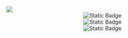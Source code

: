 <img src="https://capsule-render.vercel.app/api?type=wave&color=CCFFCC&height=270&section=header&text=HyeJi%20Oh&fontSize=70" />

<div align = center>
<img alt="Static Badge" src="https://img.shields.io/badge/java-007396?style=for-the-badge&logo=OpenJDK&logoColor=white">
</div>
<div align = center>
<img alt="Static Badge" src="https://img.shields.io/badge/Spring-6DB33F?style=for-the-badge&logo=Spring&logoColor=white">
</div>
<div align = center>
<img alt="Static Badge" src="https://img.shields.io/badge/java-6DB33F?style=for-the-badge&logo=Springboot&logoColor=white">
</div>


